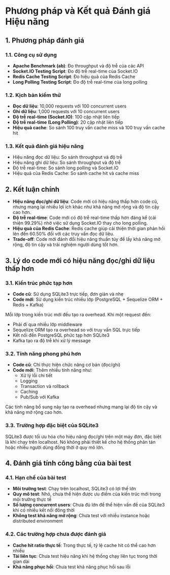 # Phương pháp và Kết quả Đánh giá Hiệu năng

## 1. Phương pháp đánh giá

### 1.1. Công cụ sử dụng
- **Apache Benchmark (ab)**: Đo throughput và độ trễ của các API
- **Socket.IO Testing Script**: Đo độ trễ real-time của Socket.IO
- **Redis Cache Testing Script**: Đo hiệu quả của Redis Cache
- **Long Polling Testing Script**: Đo độ trễ real-time của long polling

### 1.2. Kịch bản kiểm thử
- **Đọc dữ liệu**: 10,000 requests với 100 concurrent users
- **Ghi dữ liệu**: 1,000 requests với 10 concurrent users
- **Độ trễ real-time (Socket.IO)**: 100 cập nhật liên tiếp
- **Độ trễ real-time (Long Polling)**: 20 cập nhật liên tiếp
- **Hiệu quả cache**: So sánh 100 truy vấn cache miss và 100 truy vấn cache hit

### 1.3. Kết quả đánh giá hiệu năng
- Hiệu năng đọc dữ liệu: So sánh throughput và độ trễ
- Hiệu năng ghi dữ liệu: So sánh throughput và độ trễ
- Độ trễ real-time: So sánh long polling và Socket.IO
- Hiệu quả của Redis Cache: So sánh cache hit và cache miss

## 2. Kết luận chính

- **Hiệu năng đọc/ghi dữ liệu**: Code mới có hiệu năng thấp hơn code cũ, nhưng mang lại nhiều lợi ích khác như khả năng mở rộng và độ tin cậy cao hơn.
- **Độ trễ real-time**: Code mới có độ trễ real-time thấp hơn đáng kể (cải thiện 99.29%) nhờ việc sử dụng Socket.IO thay cho long polling.
- **Hiệu quả của Redis Cache**: Redis cache giúp cải thiện thời gian phản hồi lên đến 60.50% đối với các truy vấn đọc dữ liệu.
- **Trade-off**: Code mới đánh đổi hiệu năng thuần túy để lấy khả năng mở rộng, độ tin cậy và trải nghiệm người dùng tốt hơn.

## 3. Lý do code mới có hiệu năng đọc/ghi dữ liệu thấp hơn

### 3.1. Kiến trúc phức tạp hơn
- **Code cũ**: Sử dụng SQLite3 trực tiếp, đơn giản và nhẹ
- **Code mới**: Sử dụng kiến trúc nhiều lớp (PostgreSQL + Sequelize ORM + Redis + Kafka)

Mỗi lớp trong kiến trúc mới đều tạo ra overhead. Khi một request đến:
- Phải đi qua nhiều lớp middleware
- Sequelize ORM tạo ra overhead so với truy vấn SQL trực tiếp
- Kết nối đến PostgreSQL phức tạp hơn SQLite3
- Kafka tạo ra độ trễ khi xử lý message

### 3.2. Tính năng phong phú hơn
- **Code cũ**: Chỉ thực hiện chức năng cơ bản (đọc/ghi)
- **Code mới**: Thêm nhiều tính năng như:
  - Xử lý lỗi chi tiết
  - Logging
  - Transaction và rollback
  - Caching
  - Pub/Sub với Kafka

Các tính năng bổ sung này tạo ra overhead nhưng mang lại độ tin cậy và khả năng mở rộng cao hơn.

### 3.3. Trường hợp đặc biệt của SQLite3
SQLite3 được tối ưu hóa cho hiệu năng đọc/ghi trên một máy đơn, đặc biệt là khi chạy trên localhost. Nó không phải thiết kế cho hệ thống phân tán hoặc nhiều người dùng đồng thời ở quy mô lớn.

## 4. Đánh giá tính công bằng của bài test

### 4.1. Hạn chế của bài test
- **Môi trường test**: Chạy trên localhost, SQLite3 có lợi thế lớn
- **Quy mô test**: Nhỏ, chưa thể hiện được ưu điểm của kiến trúc mới trong môi trường thực tế
- **Số lượng concurrent users**: Chưa đủ lớn để thể hiện vấn đề của SQLite3 khi có nhiều kết nối đồng thời
- **Không test khả năng mở rộng**: Chưa test với nhiều instance hoặc distributed environment

### 4.2. Các trường hợp chưa được đánh giá
- **Cache hit ratio thực tế**: Trong thực tế, tỷ lệ cache hit có thể cao hơn nhiều
- **Tải liên tục**: Chưa test hiệu năng khi hệ thống chạy liên tục trong thời gian dài
- **Khả năng phục hồi**: Chưa test khả năng phục hồi sau lỗi

